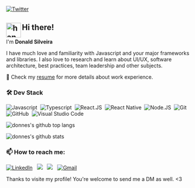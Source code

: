 <!--
**donnes/donnes** is a ✨ _special_ ✨ repository because its `README.md` (this file) appears on your GitHub profile.

Here are some ideas to get you started:

- 🔭 I’m currently working on ...
- 🌱 I’m currently learning ...
- 👯 I’m looking to collaborate on ...
- 🤔 I’m looking for help with ...
- 💬 Ask me about ...
- 📫 How to reach me: ...
- 😄 Pronouns: ...
- ⚡ Fun fact: ...
-->

[![Twitter](https://img.shields.io/twitter/follow/donaldsilveira?style=social)](https://twitter.com/intent/follow?screen_name=donaldsilveira)

## <img alt="handwavegif" src="https://user-images.githubusercontent.com/39513876/112366216-8cfe7400-8cfe-11eb-8116-7d3dbae20e97.gif" width='40' align="left"/> Hi there!

I'm **Donald Silveira**

I have much love and familiarity with Javascript and your major frameworks and libraries. I also love to research and learn about UI/UX, software architecture, best practices, team leadership and other subjects.

📄 Check my [resume](/docs/Donald-Resume.pdf) for more details about work experience.


### 🛠 Dev Stack

![Javascript](https://img.shields.io/badge/-JavaScript-05122A?style=flat&logo=javascript)&nbsp;
![Typescript](https://img.shields.io/badge/-TypeScript-05122A?style=flat&logo=typescript)&nbsp;
![React.JS](https://img.shields.io/badge/-React.JS-05122A?style=flat&logo=react)&nbsp;
![React Native](https://img.shields.io/badge/-React%20Native-05122A?style=flat&logo=react)&nbsp;
![Node.JS](https://img.shields.io/badge/-Node.JS-05122A?style=flat&logo=node.js)&nbsp;
![Git](https://img.shields.io/badge/-Git-05122A?style=flat&logo=git)&nbsp;
![GitHub](https://img.shields.io/badge/-GitHub-05122A?style=flat&logo=github)&nbsp;
![Visual Studio Code](https://img.shields.io/badge/-Visual%20Studio%20Code-05122A?style=flat&logo=visual-studio-code&logoColor=007ACC)&nbsp;


![donnes's github top langs](https://github-readme-stats.vercel.app/api/top-langs/?username=donnes&langs_count=10&layout=compact&theme=tokyonight)

![donnes's github stats](https://github-readme-stats.vercel.app/api?username=donnes&count_private=true&show_icons=true&theme=tokyonight&hide=contribs,stars)

### 📫 How to reach me:

<a href="https://www.linkedin.com/in/donaldsilveira/"><img alt="LinkedIn" src="https://img.shields.io/badge/linkedin-%230077B5.svg?style=for-the-badge&logo=linkedin&logoColor=white"/></a> &nbsp;
<a href="https://twitter.com/donaldsilveira"><img src="https://img.shields.io/badge/Twitter-%231DA1F2.svg?style=for-the-badge&logo=Twitter&logoColor=white"/></a> &nbsp;
<a href="https://instagram.com/donaldsilveira"><img src="https://img.shields.io/badge/Instagram-%23E4405F.svg?style=for-the-badge&logo=Instagram&logoColor=white"/></a> &nbsp;
<a href="mailto:donaldsilveira@gmail.com"><img alt="Gmail" src="https://img.shields.io/badge/Gmail-D14836?style=for-the-badge&logo=gmail&logoColor=white" /></a> &nbsp;

Thanks to visite my profile! You're welcome to send me a DM as well. <3

